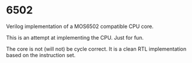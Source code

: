 # 6502 #
Verilog implementation of a MOS6502 compatible CPU core.

This is an attempt at implementing the CPU. Just for fun.

The core is not (will not) be cycle correct. It is a clean RTL
implementation based on the instruction set.
